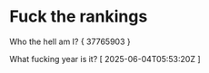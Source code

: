 # Fuck the rankings

Who the hell am I?
{ 37765903 }

What fucking year is it?
[ 2025-06-04T05:53:20Z ]
